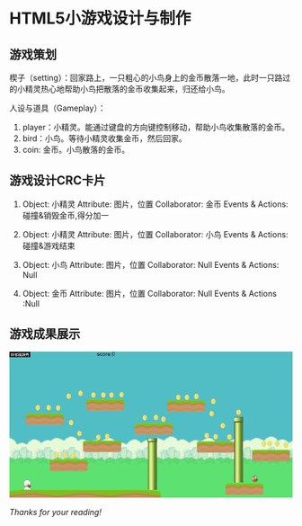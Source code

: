 # HTML5小游戏设计与制作

## 游戏策划

楔子（setting）：回家路上，一只粗心的小鸟身上的金币散落一地，此时一只路过的小精灵热心地帮助小鸟把散落的金币收集起来，归还给小鸟。

人设与道具（Gameplay）：
1. player：小精灵。能通过键盘的方向键控制移动，帮助小鸟收集散落的金币。
2. bird：小鸟。等待小精灵收集金币，然后回家。
3. coin: 金币。小鸟散落的金币。

## 游戏设计CRC卡片

1.  Object: 小精灵
    Attribute: 图片，位置
    Collaborator: 金币 
    Events & Actions: 碰撞&销毁金币,得分加一

2.  Object: 小精灵
    Attribute: 图片，位置
    Collaborator: 小鸟 
    Events & Actions: 碰撞&游戏结束

3.  Object: 小鸟
    Attribute: 图片，位置
    Collaborator: Null
    Events & Actions: Null

4.  Object: 金币
    Attribute: 图片，位置
    Collaborator: Null
    Events & Actions :Null

## 游戏成果展示

![HTML5小游戏](images\HTML5小游戏.gif)



_Thanks for your reading!_

